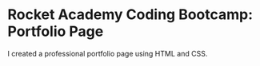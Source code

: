 # Rocket Academy Coding Bootcamp: Portfolio Page

I created a professional portfolio page using HTML and CSS.
